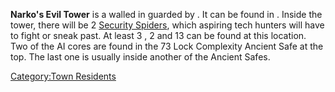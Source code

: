 **Narko's Evil Tower** is a walled in [](Ancient_Tech_Lab.md) guarded by [](03%20-%20Projects%20&%20Wikis/Kenshi/Kenshi%20Wiki/Kenshi%20Wiki%20Template/The_Holy_Nation.md). It can be found in [](Narko's_Trap.md). Inside the tower, there will be 2
[Security Spiders](Security_Spider.md "wikilink"), which aspiring tech
hunters will have to fight or sneak past. At least 3 [](AI%20Core.md), 2 [](Engineering_Research.md) and 13 [](Ancient_Science_Book.md) can be found at this location.
Two of the AI cores are found in the 73 Lock Complexity Ancient Safe at
the top. The last one is usually inside another of the Ancient Safes.

[Category:Town Residents](Category:Town_Residents "wikilink")